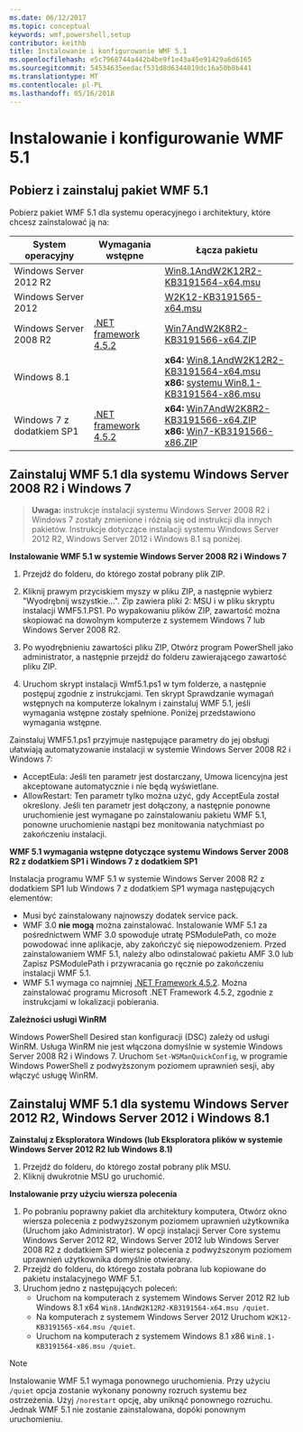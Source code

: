 ```yaml
---
ms.date: 06/12/2017
ms.topic: conceptual
keywords: wmf,powershell,setup
contributor: keithb
title: Instalowanie i konfigurowanie WMF 5.1
ms.openlocfilehash: e5c7968744a442b4be9f1e43a45e91429a6d6165
ms.sourcegitcommit: 54534635eedacf531d8d6344019dc16a50b8b441
ms.translationtype: MT
ms.contentlocale: pl-PL
ms.lasthandoff: 05/16/2018
---
```

# <a name="install-and-configure-wmf-51"></a>Instalowanie i konfigurowanie WMF 5.1 #


## <a name="download-and-install-the-wmf-51-package"></a>Pobierz i zainstaluj pakiet WMF 5.1

Pobierz pakiet WMF 5.1 dla systemu operacyjnego i architektury, które chcesz zainstalować ją na:

| System operacyjny       | Wymagania wstępne           | Łącza pakietu                          |
|------------------------|-------------------------|----------------------------------------|
| Windows Server 2012 R2 |                         | [Win8.1AndW2K12R2-KB3191564-x64.msu][] |
| Windows Server 2012    |                         | [W2K12-KB3191565-x64.msu][]            |
| Windows Server 2008 R2 | [.NET framework 4.5.2][]| [Win7AndW2K8R2-KB3191566-x64.ZIP][]    |
| Windows 8.1            |                         | **x64:** [Win8.1AndW2K12R2-KB3191564-x64.msu][]</br>**x86:** [systemu Win8.1-KB3191564-x86.msu][] |
| Windows 7 z dodatkiem SP1          | [.NET framework 4.5.2][]| **x64:** [Win7AndW2K8R2-KB3191566-x64.ZIP][]</br>**x86:** [Win7-KB3191566-x86.ZIP][] |

[.NET framework 4.5.2]: https://www.microsoft.com/download/details.aspx?id=42642
[W2K12-KB3191565-x64.msu]: https://go.microsoft.com/fwlink/?linkid=839513
[Win7-KB3191566-x86.ZIP]: https://go.microsoft.com/fwlink/?linkid=839522
[Win7AndW2K8R2-KB3191566-x64.ZIP]: https://go.microsoft.com/fwlink/?linkid=839523
[systemu Win8.1-KB3191564-x86.msu]: https://go.microsoft.com/fwlink/?linkid=839521
[Win8.1AndW2K12R2-KB3191564-x64.msu]: https://go.microsoft.com/fwlink/?linkid=839516

## <a name="install-wmf-51-for-windows-server-2008-r2-and-windows-7"></a>Zainstaluj WMF 5.1 dla systemu Windows Server 2008 R2 i Windows 7

> **Uwaga:** instrukcje instalacji systemu Windows Server 2008 R2 i Windows 7 zostały zmienione i różnią się od instrukcji dla innych pakietów. Instrukcje dotyczące instalacji systemu Windows Server 2012 R2, Windows Server 2012 i Windows 8.1 są poniżej.

**Instalowanie WMF 5.1 w systemie Windows Server 2008 R2 i Windows 7**

1. Przejdź do folderu, do którego został pobrany plik ZIP.

2. Kliknij prawym przyciskiem myszy w pliku ZIP, a następnie wybierz "Wyodrębnij wszystkie...". Zip zawiera pliki 2: MSU i w pliku skryptu instalacji WMF5.1.PS1.
Po wypakowaniu plików ZIP, zawartość można skopiować na dowolnym komputerze z systemem Windows 7 lub Windows Server 2008 R2.

3. Po wyodrębnieniu zawartości pliku ZIP, Otwórz program PowerShell jako administrator, a następnie przejdź do folderu zawierającego zawartość pliku ZIP.

4. Uruchom skrypt instalacji Wmf5.1.ps1 w tym folderze, a następnie postępuj zgodnie z instrukcjami. Ten skrypt Sprawdzanie wymagań wstępnych na komputerze lokalnym i zainstaluj WMF 5.1, jeśli wymagania wstępne zostały spełnione. Poniżej przedstawiono wymagania wstępne.

Zainstaluj WMF5.1.ps1 przyjmuje następujące parametry do jej obsługi ułatwiają automatyzowanie instalacji w systemie Windows Server 2008 R2 i Windows 7:

- AcceptEula: Jeśli ten parametr jest dostarczany, Umowa licencyjna jest akceptowane automatycznie i nie będą wyświetlane.
- AllowRestart: Ten parametr tylko można użyć, gdy AcceptEula został określony. Jeśli ten parametr jest dołączony, a następnie ponowne uruchomienie jest wymagane po zainstalowaniu pakietu WMF 5.1, ponowne uruchomienie nastąpi bez monitowania natychmiast po zakończeniu instalacji.

**WMF 5.1 wymagania wstępne dotyczące systemu Windows Server 2008 R2 z dodatkiem SP1 i Windows 7 z dodatkiem SP1**

Instalacja programu WMF 5.1 w systemie Windows Server 2008 R2 z dodatkiem SP1 lub Windows 7 z dodatkiem SP1 wymaga następujących elementów:
- Musi być zainstalowany najnowszy dodatek service pack.
- WMF 3.0 **nie mogą** można zainstalować. Instalowanie WMF 5.1 za pośrednictwem WMF 3.0 spowoduje utratę PSModulePath, co może powodować inne aplikacje, aby zakończyć się niepowodzeniem. Przed zainstalowaniem WMF 5.1, należy albo odinstalować pakietu AMF 3.0 lub Zapisz PSModulePath i przywracania go ręcznie po zakończeniu instalacji WMF 5.1.
- WMF 5.1 wymaga co najmniej [.NET Framework 4.5.2](https://www.microsoft.com/en-ca/download/details.aspx?id=42642).
Można zainstalować programu Microsoft .NET Framework 4.5.2, zgodnie z instrukcjami w lokalizacji pobierania.

**Zależności usługi WinRM**

Windows PowerShell Desired stan konfiguracji (DSC) zależy od usługi WinRM.
Usługa WinRM nie jest włączona domyślnie w systemie Windows Server 2008 R2 i Windows 7.
Uruchom `Set-WSManQuickConfig`, w programie Windows PowerShell z podwyższonym poziomem uprawnień sesji, aby włączyć usługę WinRM.


## <a name="install-wmf-51-for-windows-server-2012-r2-windows-server-2012-and-windows-81"></a>Zainstaluj WMF 5.1 dla systemu Windows Server 2012 R2, Windows Server 2012 i Windows 8.1
**Zainstaluj z Eksploratora Windows (lub Eksploratora plików w systemie Windows Server 2012 R2 lub Windows 8.1)**

1. Przejdź do folderu, do którego został pobrany plik MSU.
2. Kliknij dwukrotnie MSU go uruchomić.

**Instalowanie przy użyciu wiersza polecenia**

1. Po pobraniu poprawny pakiet dla architektury komputera, Otwórz okno wiersza polecenia z podwyższonym poziomem uprawnień użytkownika (Uruchom jako Administrator). W opcji instalacji Server Core systemu Windows Server 2012 R2, Windows Server 2012 lub Windows Server 2008 R2 z dodatkiem SP1 wiersz polecenia z podwyższonym poziomem uprawnień użytkownika domyślnie otwierany.
2. Przejdź do folderu, do którego została pobrana lub kopiowane do pakietu instalacyjnego WMF 5.1.
3. Uruchom jedno z następujących poleceń:
   - Uruchom na komputerach z systemem Windows Server 2012 R2 lub Windows 8.1 x64 `Win8.1AndW2K12R2-KB3191564-x64.msu /quiet`.
   - Na komputerach z systemem Windows Server 2012 Uruchom `W2K12-KB3191565-x64.msu /quiet`.
   - Uruchom na komputerach z systemem Windows 8.1 x86 `Win8.1-KB3191564-x86.msu /quiet`.

> [!NOTE]
> Instalowanie WMF 5.1 wymaga ponownego uruchomienia. Przy użyciu `/quiet` opcja zostanie wykonany ponowny rozruch systemu bez ostrzeżenia.
> Użyj `/norestart` opcję, aby uniknąć ponownego rozruchu. Jednak WMF 5.1 nie zostanie zainstalowana, dopóki ponownym uruchomieniu.
